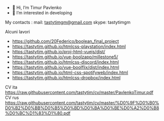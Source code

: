 - 👋 Hi, I’m Timur Pavlenko
- 👀 I’m interested in developing

My contacts : 
mail: tastytimgm@gmail.com
skype: tastytimgm


Alcuni lavori
- https://github.com/20Federico/boolean_final_project
- https://tastytim.github.io/htmlcss-playstation/index.html
- https://tastytim.github.io/proj-html-vuejs/dist/
- https://tastytim.github.io/vue-boolzapp/millestone5/
- https://tastytim.github.io/htmlcss-discord/index.html
- https://tastytim.github.io/vue-boolflix/dist/index.html
- https://tastytim.github.io/html-css-spotifyweb/index.html
- https://tastytim.github.io/htmlcss-dropbox/index.html


CV ita
https://raw.githubusercontent.com/tastytim/cv/master/PavlenkoTimur.pdf
CV rus
https://raw.githubusercontent.com/tastytim/cv/master/%D0%9F%D0%B0%D0%B2%D0%BB%D0%B5%D0%BD%D0%BA%D0%BE%D0%A2%D0%B8%D0%BC%D1%83%D1%80.pdf

